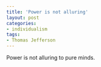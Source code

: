 ```yaml
---
title: 'Power is not alluring'
layout: post
categories:
- individualism
tags:
- Thomas Jefferson
---
```


Power is not alluring to pure minds.

